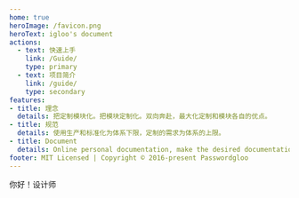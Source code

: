 ```yaml
---
home: true
heroImage: /favicon.png
heroText: igloo's document
actions:
  - text: 快速上手
    link: /Guide/
    type: primary
  - text: 项目简介
    link: /guide/
    type: secondary
features:
- title: 理念
  details: 把定制模块化。把模块定制化。双向奔赴，最大化定制和模块各自的优点。
- title: 规范
  details: 使用生产和标准化为体系下限，定制的需求为体系的上限。
- title: Document
  details: Online personal documentation, make the desired documentation
footer: MIT Licensed | Copyright © 2016-present Passwordgloo
---
```

你好！设计师

